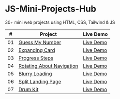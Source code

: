 # JS-Mini-Projects-Hub

30+ mini web projects using HTML, CSS, Tailwind & JS

|  #  | Project                                                                                                            | Live Demo                                                                                |
| :-: | ------------------------------------------------------------------------------------------------------------------ | ---------------------------------------------------------------------------------------- |
| 01  | [Guess My Number](https://github.com/sazit96/JS-Mini-Projects-Hub/tree/main/GuessMyNumber)                         | [Live Demo](https://sazit96.github.io/JS-Mini-Projects-Hub/GuessMyNumber/)               |
| 02  | [Expanding Card](https://github.com/sazit96/JS-Mini-Projects-Hub/tree/main/ExpandingCard)                          | [Live Demo](https://sazit96.github.io/JS-Mini-Projects-Hub/ExpandingCard/)               |
| 03  | [Progress Steps](https://github.com/sazit96/JS-Mini-Projects-Hub/tree/main/ProgressSteps)                          | [Live Demo](https://sazit96.github.io/JS-Mini-Projects-Hub/ProgressSteps/)               |
| 04  | [Rotating About Navigation](https://github.com/sazit96/JS-Mini-Projects-Hub/tree/main/RotatingNavigationAnimation) | [Live Demo](https://sazit96.github.io/JS-Mini-Projects-Hub/RotatingNavigationAnimation/) |
| 05  | [Blurry Loading](https://github.com/sazit96/JS-Mini-Projects-Hub/tree/main/BlurryLoading)                          | [Live Demo](https://sazit96.github.io/JS-Mini-Projects-Hub/BlurryLoading/)               |
| 06  | [Split Landing Page ](https://github.com/sazit96/JS-Mini-Projects-Hub/tree/main/SplitLandingPage)                  | [Live Demo](https://sazit96.github.io/JS-Mini-Projects-Hub/SplitLandingPage/)            |
| 07  | [Drum Kit ](https://github.com/sazit96/JS-Mini-Projects-Hub/tree/main/DrumKit)                                     | [Live Demo](https://sazit96.github.io/JS-Mini-Projects-Hub/DrumKit/)                     |
